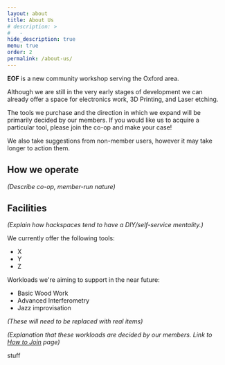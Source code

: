 ```yaml
---
layout: about
title: About Us
# description: >
#   -
hide_description: true
menu: true
order: 2
permalink: /about-us/
---
```


**EOF** is a new community workshop serving the Oxford area.

Although we are still in the very early stages of development we can already offer a space for electronics work, 3D Printing, and Laser etching.

The tools we purchase and the direction in which we expand will be primarily decided by our members.  If you would like us to acquire a particular tool, please join the co-op and make your case!

We also take suggestions from non-member users, however it may take longer to action them. 

## How we operate

*(Describe co-op, member-run nature)*

## Facilities

*(Explain how hackspaces tend to have a DIY/self-service mentality.)*

We currently offer the following tools:

* X
* Y
* Z

Workloads we're aiming to support in the near future:

* Basic Wood Work
* Advanced Interferometry
* Jazz improvisation

*(These will need to be replaced with real items)*

*(Explanation that these workloads are decided by our members.  Link to [How to Join](/how-to-join/) page)*

stuff
